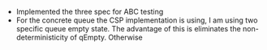 - Implemented the three spec for ABC testing
- For the concrete queue the CSP implementation is using, I am using two specific queue empty state. The advantage of this is eliminates the non-deterministicity of qEmpty. Otherwise